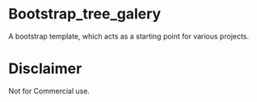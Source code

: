 # Bootstrap_tree_galery
A bootstrap template, which acts as a starting point for various projects.
# Disclaimer 
Not for Commercial use.
